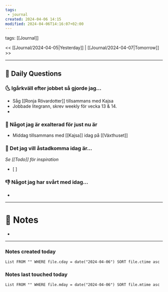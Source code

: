 ```yaml
---
tags:
 - journal
created: 2024-04-06 14:15
modified: 2024-04-06T14:16:07+02:00
---
```

tags: [[Journal]] 

<< [[Journal/2024-04-05|Yesterday]] | [[Journal/2024-04-07|Tomorrow]] >>

---
## 📅 Daily Questions
### 🌜 Igårkväll efter jobbet så gjorde jag...
- Såg [[Ronja Rövardotter]] tillsammans med Kajsa
- Jobbade litegrann, skrev weekly för vecka 13 & 14.
- 

### 🙌 Något jag är exalterad för just nu är
- Middag tillsammans med [[Kajsa]] idag på [[Växthuset]]

### 🚀 Det jag vill åstadkomma idag är...
_Se [[Todo]] för inspiration_
- [ ] 

### 👎 Något jag har svårt med idag...
- 

---
# 📝 Notes
- 
---
### Notes created today
```dataview
List FROM "" WHERE file.cday = date("2024-04-06") SORT file.ctime asc
```
### Notes last touched today
```dataview
List FROM "" WHERE file.mday = date("2024-04-06") SORT file.mtime asc
```